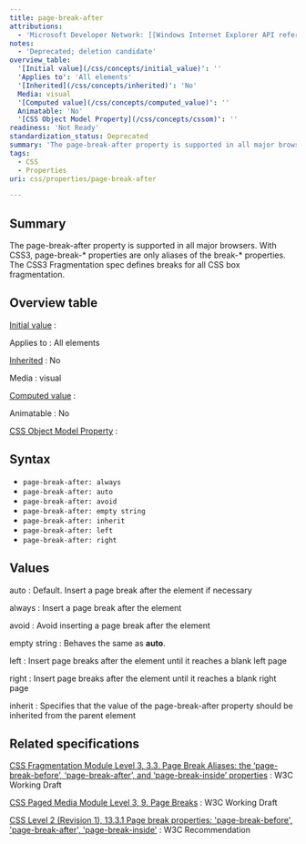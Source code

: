 ```yaml
---
title: page-break-after
attributions:
  - 'Microsoft Developer Network: [[Windows Internet Explorer API reference](http://msdn.microsoft.com/en-us/library/ie/hh828809%28v=vs.85%29.aspx) Article]'
notes:
  - 'Deprecated; deletion candidate'
overview_table:
  '[Initial value](/css/concepts/initial_value)': ''
  'Applies to': 'All elements'
  '[Inherited](/css/concepts/inherited)': 'No'
  Media: visual
  '[Computed value](/css/concepts/computed_value)': ''
  Animatable: 'No'
  '[CSS Object Model Property](/css/concepts/cssom)': ''
readiness: 'Not Ready'
standardization_status: Deprecated
summary: 'The page-break-after property is supported in all major browsers. With CSS3, page-break-* properties are only aliases of the break-* properties. The CSS3 Fragmentation spec defines breaks for all CSS box fragmentation.'
tags:
  - CSS
  - Properties
uri: css/properties/page-break-after

---
```

## Summary

The page-break-after property is supported in all major browsers. With CSS3, page-break-\* properties are only aliases of the break-\* properties. The CSS3 Fragmentation spec defines breaks for all CSS box fragmentation.

## Overview table

[Initial value](/css/concepts/initial_value)
:

Applies to
:   All elements

[Inherited](/css/concepts/inherited)
:   No

Media
:   visual

[Computed value](/css/concepts/computed_value)
:

Animatable
:   No

[CSS Object Model Property](/css/concepts/cssom)
:

## Syntax

-   `page-break-after: always`
-   `page-break-after: auto`
-   `page-break-after: avoid`
-   `page-break-after: empty string`
-   `page-break-after: inherit`
-   `page-break-after: left`
-   `page-break-after: right`

## Values

auto
:   Default. Insert a page break after the element if necessary

always
:   Insert a page break after the element

avoid
:   Avoid inserting a page break after the element

empty string
:   Behaves the same as **auto**.

left
:   Insert page breaks after the element until it reaches a blank left page

right
:   Insert page breaks after the element until it reaches a blank right page

inherit
:   Specifies that the value of the page-break-after property should be inherited from the parent element

## Related specifications

[CSS Fragmentation Module Level 3, 3.3. Page Break Aliases: the ‘page-break-before’, ‘page-break-after’, and ‘page-break-inside’ properties](http://www.w3.org/TR/css3-break/#page-break)
:   W3C Working Draft

[CSS Paged Media Module Level 3, 9. Page Breaks](http://www.w3.org/TR/css3-page/#page-breaks)
:   W3C Working Draft

[CSS Level 2 (Revision 1), 13.3.1 Page break properties: 'page-break-before', 'page-break-after', 'page-break-inside'](http://www.w3.org/TR/CSS2/page.html#page-break-props)
:   W3C Recommendation


